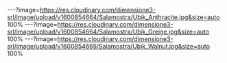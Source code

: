 ---?image=https://res.cloudinary.com/dimensione3-srl/image/upload/v1600854664/Salamostra/Ubik_Anthracite.jpg&size=auto 100%
---?image=https://res.cloudinary.com/dimensione3-srl/image/upload/v1600854664/Salamostra/Ubik_Greige.jpg&size=auto 100%
---?image=https://res.cloudinary.com/dimensione3-srl/image/upload/v1600854665/Salamostra/Ubik_Walnut.jpg&size=auto 100%